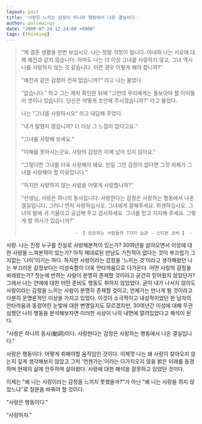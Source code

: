 ```yaml
---
layout: post
title: '사랑은 느끼는 감정이 아니라 행동에서 나온 결실이다.'
author: pulsewings
date: "2009-07-24 12:24:00 +0900"
tags: [thinking]
---
```


> "제 결혼 생활을 한번 보십시오. 나는 정말 걱정이 됩니다. 아내와 나는 서로에 대해 예전과 같지 않습니다. 아마도 나는 더 이상 그녀를 사랑하지 않고, 그녀 역시 나를 사랑하지 않는 것 같습니다. 이런 경우 어떻게 해야 합니까?"
>
> "예전과 같은 감정이 전혀 없습니까?" 라고 나는 물었다.
>
> "없습니다." 하고 그는 재차 확인한 뒤에 "그런데 우리에게는 돌보아야 할 아이들이 셋이나 있습니다. 당신은 어떻게 조언해 주시겠습니까?" 라고 물었다.
>
> 나는 "그녀를 사랑하시오" 라고 대답해 주었다.
>
> "내가 말했지 않습니까? 더 이상 그 느낌이 없다고요."
>
> "그녀를 사랑해 보세요."
>
> "이해를 못하시는군요. 사랑의 감정은 이제 남아 있지 않아요."
>
> "그렇다면 그녀를 더욱 사랑해야 돼요. 만일 그런 감정이 없다면 그것 자체가 그녀를 사랑해야 할 이유입니다."
>
> "하지만 사랑하지 않는 사람을 어떻게 사랑합니까?"
>
> "선생님, 사랑은 하나의 동사입니다. 사랑한다는 감정은 사랑하는 행동에서 나온 결실입니다. 그러니 먼저 사랑하십시오. 그녀에게 잘해주세요. 희생하십시오. 그녀의 말에 귀 기울이고 공감해 주고 감사하세요. 그녀를 믿고 지지해 주세요. 그렇게 할 의사가 있습니까?"
>
>
>                         - 【 성공하는 사람들의 7가지 습관 - 스티븐 코비 】 -


사랑. 나는 진정 누구를 진실로 사랑해본적이 있는가? 30여년을 살아오면서 이성에 대한 사랑을 느껴본적이 있는가? 아직 제대로된 만남도 가진적이 없다는 것이 부끄럽기 그지없는 '나이'이기는 하다. 하지만 사랑이라는 감정을 '느끼는 것'이라고 생각해왔던 나는 부끄러운 감정보다는 미성숙함이 더욱 안타까움으로 다가온다. 어떤 사랑의 감정을 바래왔는가? 첫눈에 반하는 사람이 분명히 존재할 것이라고 굳건히 믿어왔지 않았던가? 그래서 나는 연애에 대한 어떤 준비도 행동도 취하지 않았었다. 굳이 내가 나서지 않아도 사랑이라는 감정을 느끼는 사람이 분명히 존재할 것이고, 언제가는 만나게 될 것이라고 다분히 운명론적인 이상을 가지고 있었다. 이것이 소극적이고 내성적이었던 한 남자의 안타까움과 동정어린 눈빛에 대한 변명일지도 모르겠지만, 30여년간 이성에 대해 무관심했던 나의 행동을 분석해보자면 이러한 사상이 나의 내면에 깔려있었다고 해석이 된다.

"사랑은 하나의 동사(動詞)이다. 사랑한다는 감정은 사랑하는 행동에서 나온 결실입니다."

사랑은 행동이다. 어떻게 취해야할 움직임인 것이다. 이제껏 나는 왜 사랑이 찾아오지 않는지 깊게 생각해보지 않았고 그저 '언젠가는'이라는 다가지오지 않을 밝은 미래를 동경하며 현재의 삶에 안주하며 살아왔다. 사랑에 대한 해석을 잘못하고 있었던 것이다.

이제는 "왜 나는 사랑이라는 감정을 느끼지 못했을까?"가 아닌 "왜 나는 사랑을 하지 않았느냐"로 질문을 바꿔야 할 것이다.

"사랑은 행동이다."

"사랑하자."
